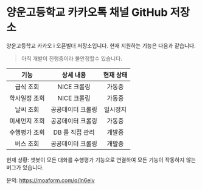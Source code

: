 # 양운고등학교 카카오톡 채널 GitHub 저장소

양운고등학교 카카오 i 오픈빌더 저장소입니다. 현재 지원하는 기능은 다음과 같습니다.

>아직 개발이 진행중이라 불안정할수 있습니다.

| 기능 | 상세 내용 | 현재 상태 |
|:--------:|:--------:|:--------:|
| 급식 조회 | NICE 크롤링 | 가동중 |
| 학사일정 조회 | NICE 크롤링 | 가동중 |
| 날씨 조회 | 공공데이터 크롤링 | 일시정지 |
| 미세먼지 조회 | 공공데이터 크롤링 | 가동중 |
| 수행평가 조회 | DB 를 직접 관리 | 개발중 |
| 버스 조회 | 공공데이터 크롤링 | 개발중 |

현재 상황: 챗봇이 모든 대화를 수행평가 기능으로 연결하여 모든 기능이 작동하지 않는 버그가 있습니다.

문의: <https://moaform.com/q/ln6elv>
